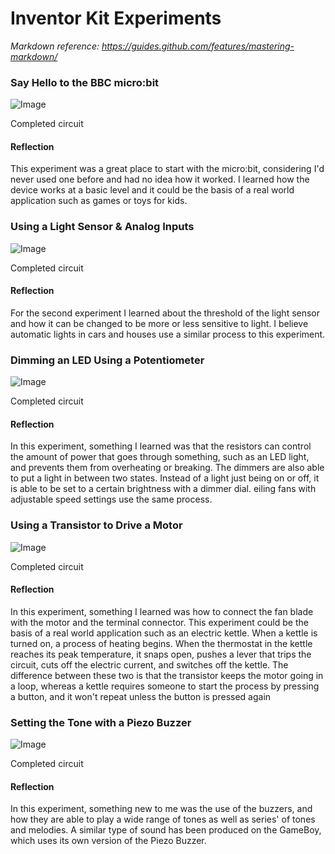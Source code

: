 # Inventor Kit Experiments

*Markdown reference: https://guides.github.com/features/mastering-markdown/*


### Say Hello to the BBC micro:bit ###

![Image](sayhello.jpg)

Completed circuit

#### Reflection ####

This experiment was a great place to start with the micro:bit, considering I'd never used one before and had no idea how it worked. I learned how the device works at a basic level and it could be the basis of a real world application such as games or toys for kids.

### Using a Light Sensor & Analog Inputs ###

![Image](lightsensor.jpg)

Completed circuit

#### Reflection ####

For the second experiment I learned about the threshold of the light sensor and how it can be changed to be more or less sensitive to light. I believe automatic lights in cars and  houses use a similar process to this experiment.

### Dimming an LED Using a Potentiometer ###

![Image](dimmer.jpg)

Completed circuit

#### Reflection ####

In this experiment, something I learned was that the resistors can control the amount of power that goes through something, such as an LED light, and prevents them from overheating or breaking. The dimmers are also able to put a light in between two states. Instead of a light just being on or off, it is able to be set to a certain brightness with a dimmer dial. eiling fans with adjustable speed settings use the same process.

### Using a Transistor to Drive a Motor ###

![Image](transistor.jpg)

Completed circuit

#### Reflection ####

In this experiment, something I learned was how to connect the fan blade with the motor and the terminal connector.
This experiment could be the basis of a real world application such as an electric kettle. When a kettle is turned on, a process of heating begins. When the thermostat in the kettle reaches its peak temperature, it snaps open, pushes a lever that trips the circuit, cuts off the electric current, and switches off the kettle. The difference between these two is that the transistor keeps the motor going in a loop, whereas a kettle requires someone to start the process by pressing a button, and it won't repeat unless the button is pressed again

### Setting the Tone with a Piezo Buzzer ###

![Image](setthetone.jpg)

Completed circuit

#### Reflection ####

In this experiment, something new to me was the use of the buzzers, and how they are able to play a wide range of tones as well as series' of tones and melodies. A similar type of sound has been produced on the GameBoy, which uses its own version of the Piezo Buzzer.

